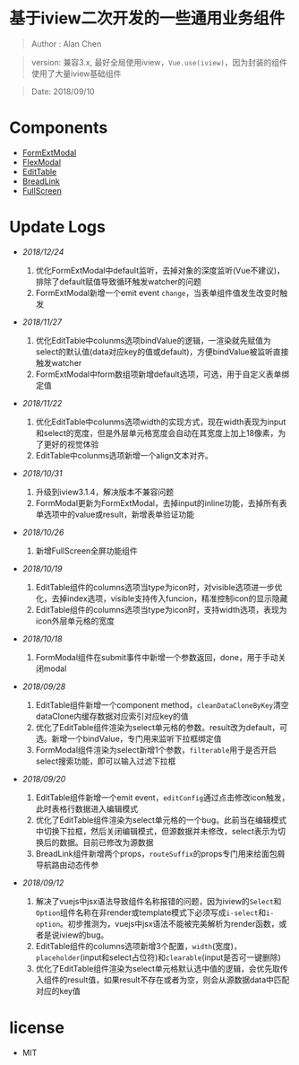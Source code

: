 # 基于iview二次开发的一些通用业务组件

> Author : Alan Chen

> version: 兼容3.x, 最好全局使用iview，`Vue.use(iview)`，因为封装的组件使用了大量iview基础组件

> Date: 2018/09/10 

# Components
* [FormExtModal](./docs/FormExtModal.md)
* [FlexModal](./docs/FlexModal.md)
* [EditTable](./docs/EditTable.md)
* [BreadLink](./docs/BreadLink.md)
* [FullScreen](./docs/FullScreen.md)
# Update Logs
* *2018/12/24*
    1. 优化FormExtModal中default监听，去掉对象的深度监听(Vue不建议)，排除了default赋值导致循环触发watcher的问题
    2. FormExtModal新增一个emit event `change`，当表单组件值发生改变时触发

* *2018/11/27*
    1. 优化EditTable中colunms选项bindValue的逻辑，一渲染就先赋值为select的默认值(data对应key的值或default)，方便bindValue被监听直接触发watcher
    2. FormExtModal中form数组项新增default选项，可选，用于自定义表单绑定值

* *2018/11/22*
    1. 优化EditTable中colunms选项width的实现方式，现在width表现为input和select的宽度，但是外层单元格宽度会自动在其宽度上加上18像素，为了更好的视觉体验
    2. EditTable中colunms选项新增一个align文本对齐。

* *2018/10/31*
    1. 升级到iview3.1.4，解决版本不兼容问题
    2. FormModal更新为FormExtModal，去掉input的inline功能，去掉所有表单选项中的value或result，新增表单验证功能

* *2018/10/26*
    1. 新增FullScreen全屏功能组件

* *2018/10/19*
    1. EditTable组件的columns选项当type为icon时，对visible选项进一步优化，去掉index选项，visible支持传入funcion，精准控制icon的显示隐藏
    2. EditTable组件的columns选项当type为icon时，支持width选项，表现为icon外层单元格的宽度

* *2018/10/18* 
    1. FormModal组件在submit事件中新增一个参数返回，done，用于手动关闭modal

* *2018/09/28* 
    1. EditTable组件新增一个component method，`cleanDataCloneByKey`清空dataClone内缓存数据对应索引对应key的值
    2. 优化了EditTable组件渲染为select单元格的参数。result改为default，可选。新增一个bindValue，专门用来监听下拉框绑定值
    3. FormModal组件渲染为select新增1个参数，`filterable`用于是否开启select搜索功能，即可以输入过滤下拉框

* *2018/09/20* 
    1. EditTable组件新增一个emit event，`editConfig`通过点击修改icon触发，此时表格行数据进入编辑模式
    2. 优化了EditTable组件渲染为select单元格的一个bug。此前当在编辑模式中切换下拉框，然后关闭编辑模式，但源数据并未修改，select表示为切换后的数据。目前已修改为源数据
    3. BreadLink组件新增两个props，`routeSuffix`的props专门用来给面包屑导航路由动态传参

* *2018/09/12* 
    1. 解决了vuejs中jsx语法导致组件名称报错的问题，因为iview的`Select`和`Option`组件名称在非render或template模式下必须写成`i-select`和`i-option`。初步推测为，vuejs中jsx语法不能被完美解析为render函数，或者是说iview的bug。
    2. EditTable组件的columns选项新增3个配置，`width`(宽度)，`placeholder`(input和select占位符)和`clearable`(input是否可一键删除)
    3. 优化了EditTable组件渲染为select单元格默认选中值的逻辑，会优先取传入组件的result值，如果result不存在或者为空，则会从源数据data中匹配对应的key值

# license
* MIT